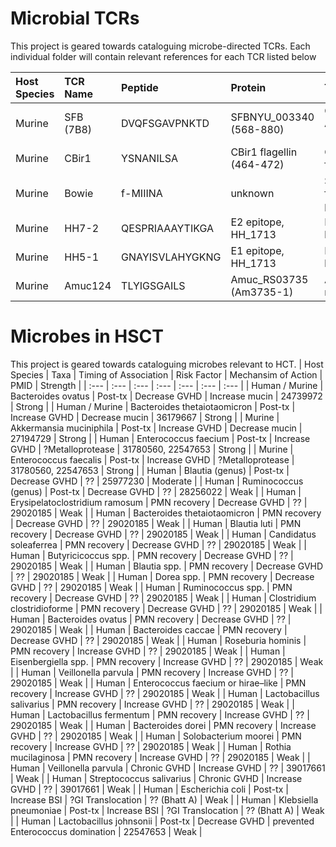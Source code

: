 # Microbial TCRs
This project is geared towards cataloguing microbe-directed TCRs.
Each individual folder will contain relevant references for each TCR listed below


| Host Species  | TCR Name      | Peptide         | Protein                   | Target                             | Native MHC    | PMID     |
| :--- | :--- | :--- | :--- | :--- | :--- | :--- | 
| Murine        | SFB (7B8)     | DVQFSGAVPNKTD   | SFBNYU_003340 (568-880)   | Candidatus Arthromatus (Savagella) | H2-IAb        | 24739972 |
| Murine        | CBir1         | YSNANILSA       | CBir1 flagellin (464-472) | Commensal flagellin                | H2-IAb        | 29777027, 22923434 |
| Murine        | Bowie         | f-MIIINA        | unknown                   | S. epi formylated peptide          | H2-M3         | 29358051 |
| Murine        | HH7-2         | QESPRIAAAYTIKGA | E2 epitope, HH_1713       | H. hepaticus                       | H2-IAb        | 29414937 |
| Murine        | HH5-1         | GNAYISVLAHYGKNG | E1 epitope, HH_1713       | H. hepaticus                       | H2-IAb        | 29414937 |
| Murine        | Amuc124       | TLYIGSGAILS     | Amuc_RS03735 (Am3735-1)   | A. muciniphilia                    | H2-IAb        | 31221858 |


# Microbes in HSCT
This project is geared towards cataloguing microbes relevant to HCT.
| Host Species    | Taxa                          | Timing of Association | Risk Factor   | Mechansim of Action        | PMID     | Strength |
| :--- | :--- | :--- | :--- | :--- | :--- | :--- |
| Human / Murine | Bacteroides ovatus             | Post-tx       | Decrease GVHD   | Increase mucin    | 24739972 | Strong | 
| Human / Murine | Bacteroides thetaiotaomicron   | Post-tx       | Increase GVHD   | Decrease mucin    | 36179667 | Strong | 
| Murine         | Akkermansia muciniphila        | Post-tx       | Increase GVHD   | Decrease mucin    | 27194729 | Strong | 
| Human          | Enterococcus faecium           | Post-tx       | Increase GVHD   | ?Metalloprotease  | 31780560, 22547653 | Strong | 
| Murine         | Enterococcus faecalis          | Post-tx       | Increase GVHD   | ?Metalloprotease  | 31780560, 22547653 | Strong | 
| Human          | Blautia (genus)                | Post-tx       | Decrease GVHD   | ??  | 25977230 | Moderate |
| Human          | Ruminococcus (genus)           | Post-tx       | Decrease GVHD   | ??  | 28256022 | Weak |
| Human          | Erysipelatoclostridium ramosum | PMN recovery  | Decrease GVHD   | ??  | 29020185 | Weak |
| Human          | Bacteroides thetaiotaomicron   | PMN recovery  | Decrease GVHD   | ??  | 29020185 | Weak |
| Human          | Blautia luti                   | PMN recovery  | Decrease GVHD   | ??  | 29020185 | Weak |
| Human          | Candidatus soleaferrea         | PMN recovery  | Decrease GVHD   | ??  | 29020185 | Weak |
| Human          | Butyricicoccus spp.            | PMN recovery  | Decrease GVHD   | ??  | 29020185 | Weak |
| Human          | Blautia spp.                   | PMN recovery  | Decrease GVHD   | ??  | 29020185 | Weak |
| Human          | Dorea spp.                     | PMN recovery  | Decrease GVHD   | ??  | 29020185 | Weak |
| Human          | Ruminococcus spp.              | PMN recovery  | Decrease GVHD   | ??  | 29020185 | Weak |
| Human          | Clostridium clostridioforme    | PMN recovery  | Decrease GVHD   | ??  | 29020185 | Weak |
| Human          | Bacteroides ovatus             | PMN recovery  | Decrease GVHD   | ??  | 29020185 | Weak |
| Human          | Bacteroides caccae             | PMN recovery  | Decrease GVHD   | ??  | 29020185 | Weak |
| Human          | Roseburia hominis              | PMN recovery  | Increase GVHD   | ??  | 29020185 | Weak |
| Human          | Eisenbergiella spp.            | PMN recovery  | Increase GVHD   | ??  | 29020185 | Weak |
| Human          | Veillonella parvula            | PMN recovery  | Increase GVHD   | ??  | 29020185 | Weak |
| Human          | Enterococcus faecium or hirae–like | PMN recovery  | Increase GVHD   | ??  | 29020185 | Weak |
| Human          | Lactobacillus salivarius       | PMN recovery  | Increase GVHD   | ??  | 29020185 | Weak |
| Human          | Lactobacillus fermentum        | PMN recovery  | Increase GVHD   | ??  | 29020185 | Weak |
| Human          | Bacteroides dorei              | PMN recovery  | Increase GVHD   | ??  | 29020185 | Weak |
| Human          | Solobacterium moorei           | PMN recovery  | Increase GVHD   | ??  | 29020185 | Weak |
| Human          | Rothia mucilaginosa            | PMN recovery  | Increase GVHD   | ??  | 29020185 | Weak |
| Human          | Veillonella parvula            | Chronic GVHD  | Increase GVHD   | ??  | 39017661 | Weak |
| Human          | Streptococcus salivarius       | Chronic GVHD  | Increase GVHD   | ??  | 39017661 | Weak |
| Human          | Escherichia coli               | Post-tx  | Increase BSI   | ?GI Translocation  | ?? (Bhatt A) | Weak |
| Human          | Klebsiella pneumoniae          | Post-tx  | Increase BSI   | ?GI Translocation  | ?? (Bhatt A) | Weak |
| Human          | Lactobacillus johnsonii          | Post-tx  | Decrease GVHD   | prevented Enterococcus domination  | 22547653 | Weak |




